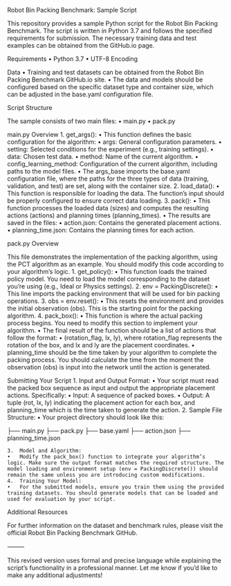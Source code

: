 Robot Bin Packing Benchmark: Sample Script

This repository provides a sample Python script for the Robot Bin Packing Benchmark. The script is written in Python 3.7 and follows the specified requirements for submission. The necessary training data and test examples can be obtained from the GitHub.io page.

Requirements
	•	Python 3.7
	•	UTF-8 Encoding

Data
	•	Training and test datasets can be obtained from the Robot Bin Packing Benchmark GitHub.io site.
	•	The data and models should be configured based on the specific dataset type and container size, which can be adjusted in the base.yaml configuration file.

Script Structure

The sample consists of two main files:
	•	main.py
	•	pack.py

main.py Overview
	1.	get_args():
	•	This function defines the basic configuration for the algorithm:
	•	args: General configuration parameters.
	•	setting: Selected conditions for the experiment (e.g., training settings).
	•	data: Chosen test data.
	•	method: Name of the current algorithm.
	•	config_learning_method: Configuration of the current algorithm, including paths to the model files.
	•	The args_base imports the base.yaml configuration file, where the paths for the three types of data (training, validation, and test) are set, along with the container size.
	2.	load_data():
	•	This function is responsible for loading the data. The function’s input should be properly configured to ensure correct data loading.
	3.	pack():
	•	This function processes the loaded data (sizes) and computes the resulting actions (actions) and planning times (planning_times).
	•	The results are saved in the files:
	•	action.json: Contains the generated placement actions.
	•	planning_time.json: Contains the planning times for each action.

pack.py Overview

This file demonstrates the implementation of the packing algorithm, using the PCT algorithm as an example. You should modify this code according to your algorithm’s logic.
	1.	get_policy():
	•	This function loads the trained policy model. You need to load the model corresponding to the dataset you’re using (e.g., Ideal or Physics settings).
	2.	env = PackingDiscrete():
	•	This line imports the packing environment that will be used for bin packing operations.
	3.	obs = env.reset():
	•	This resets the environment and provides the initial observation (obs). This is the starting point for the packing algorithm.
	4.	pack_box():
	•	This function is where the actual packing process begins. You need to modify this section to implement your algorithm.
	•	The final result of the function should be a list of actions that follow the format:
	•	(rotation_flag, lx, ly), where rotation_flag represents the rotation of the box, and lx and ly are the placement coordinates.
	•	planning_time should be the time taken by your algorithm to complete the packing process. You should calculate the time from the moment the observation (obs) is input into the network until the action is generated.

Submitting Your Script
	1.	Input and Output Format:
	•	Your script must read the packed box sequence as input and output the appropriate placement actions. Specifically:
	•	Input: A sequence of packed boxes.
	•	Output: A tuple (rot, lx, ly) indicating the placement action for each box, and planning_time which is the time taken to generate the action.
	2.	Sample File Structure:
	•	Your project directory should look like this:

├── main.py
├── pack.py
├── base.yaml
├── action.json
├── planning_time.json


	3.	Model and Algorithm:
	•	Modify the pack_box() function to integrate your algorithm’s logic. Make sure the output format matches the required structure. The model loading and environment setup (env = PackingDiscrete()) should remain the same unless you are introducing custom modifications.
	4.	Training Your Model:
	•	For the submitted models, ensure you train them using the provided training datasets. You should generate models that can be loaded and used for evaluation by your script.

Additional Resources

For further information on the dataset and benchmark rules, please visit the official Robot Bin Packing Benchmark GitHub.

⸻

This revised version uses formal and precise language while explaining the script’s functionality in a professional manner. Let me know if you’d like to make any additional adjustments!
